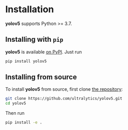 Installation
============

**yolov5** supports Python >= 3.7.

## Installing with `pip`

**yolov5** is available [on PyPI](https://pypi.org/project/yolov5/). Just run

```bash
pip install yolov5
```

## Installing from source

To install **yolov5** from source, first clone [the repository](https://github.com/ultralytics/yolov5):

```bash
git clone https://github.com/ultralytics/yolov5.git
cd yolov5
```

Then run

```bash
pip install -e .
```
